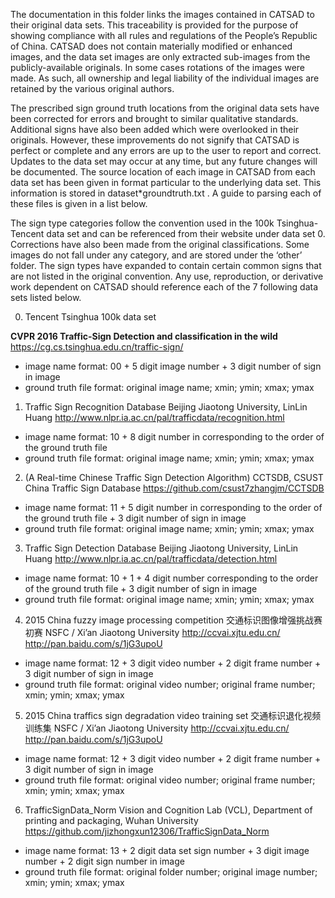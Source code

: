 The documentation in this folder links the images contained in CATSAD to their original data sets. This traceability is provided for the purpose of showing compliance with all rules and regulations of the People’s Republic of China. CATSAD does not contain materially modified or enhanced images, and the data set images are only extracted sub-images from the publicly-available originals. In some cases rotations of the images were made. As such, all ownership and legal liability of the individual images are retained by the various original authors.

The prescribed sign ground truth locations from the original data sets have been corrected for errors and brought to similar qualitative standards. Additional signs have also been added which were overlooked in their originals. However, these improvements do not signify that CATSAD is perfect or complete and any errors are up to the user to report and correct. Updates to the data set may occur at any time, but any future changes will be documented. The source location of each image in CATSAD from each data set has been given in format particular to the underlying data set. This information is stored in dataset*groundtruth.txt .  A guide to parsing each of these files is given in a list below.

The sign type categories follow the convention used in the 100k Tsinghua-Tencent data set and can be referenced from their website under data  set 0. Corrections have also been made from the original classifications. Some images do not fall under any category, and are stored under the ‘other’ folder.  The sign types have expanded to contain certain common signs that are not listed in the original convention. Any use, reproduction, or derivative work dependent on CATSAD should reference each of the 7 following data sets listed below.


0. Tencent Tsinghua 100k data set 

**CVPR 2016 Traffic-Sign Detection and classification in the wild** https://cg.cs.tsinghua.edu.cn/traffic-sign/

  - image name format: 00 + 5 digit image number + 3 digit number of sign in image 
  - ground truth file format: original image name; xmin; ymin; xmax; ymax

1. Traffic Sign Recognition Database
Beijing Jiaotong University, LinLin Huang http://www.nlpr.ia.ac.cn/pal/trafficdata/recognition.html

  - image name format: 10 + 8 digit number in corresponding to the order of the ground truth file
  - ground truth file format: original image name; xmin; ymin; xmax; ymax

2. (A Real-time Chinese Traffic Sign Detection Algorithm)
CCTSDB, CSUST China Traffic Sign Database https://github.com/csust7zhangjm/CCTSDB

  - image name format: 11 + 5 digit number in corresponding to the order of the ground truth file + 3 digit number of sign in image
  - ground truth file format: original image name; xmin; ymin; xmax; ymax

3. Traffic Sign Detection Database
Beijing Jiaotong University, LinLin Huang http://www.nlpr.ia.ac.cn/pal/trafficdata/detection.html

  - image name format: 10 + 1 + 4 digit number corresponding to the order of the ground truth file + 3 digit number of sign in image
  - ground truth file format: original image name; xmin; ymin; xmax; ymax

4. 2015 China fuzzy image processing competition 交通标识图像增强挑战赛初赛
NSFC / Xi’an Jiaotong University http://ccvai.xjtu.edu.cn/ http://pan.baidu.com/s/1jG3upoU

  - image name format: 12 + 3 digit video number + 2 digit frame number + 3 digit number of sign in image
  - ground truth file format: original video number; original frame number; xmin; ymin; xmax; ymax

5. 2015 China traffics sign degradation video training set 交通标识退化视频训练集
NSFC / Xi’an Jiaotong University http://ccvai.xjtu.edu.cn/ http://pan.baidu.com/s/1jG3upoU

  - image name format: 12 + 3 digit video number + 2 digit frame number + 3 digit number of sign in image
  - ground truth file format: original video number; original frame number; xmin; ymin; xmax; ymax

6. TrafficSignData_Norm
Vision and Cognition Lab (VCL), Department of printing and packaging, Wuhan University https://github.com/jizhongxun12306/TrafficSignData_Norm

  - image name format: 13 + 2 digit data set sign number + 3 digit image number + 2 digit sign number in image
  - ground truth file format: original folder number; original image number; xmin; ymin; xmax; ymax
